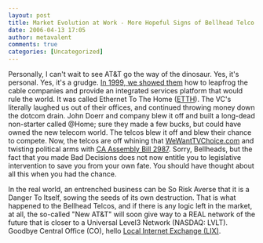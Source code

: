 ```yaml
---
layout: post
title: Market Evolution at Work - More Hopeful Signs of Bellhead Telco Ultimate Extinction
date: 2006-04-13 17:05
author: metavalent
comments: true
categories: [Uncategorized]
---
```

Personally, I can't wait to see AT&amp;T go the way of the dinosaur.  Yes, it's personal.  Yes, it's a grudge.  <a href="http://web.archive.org/web/19990125085716/http://fiberhood.net/">In 1999, we showed them</a> how to leapfrog the cable companies and provide an integrated services platform that would rule the world.  It was called Ethernet To The Home (<a href="http://en.wikipedia.org/wiki/ETTH">ETTH</a>).  The VC's literally laughed us out of their offices, and continued throwing money down the dotcom drain.  John Doerr and company blew it off and built a long-dead non-starter called @Home; sure they made a few bucks, but could have owned the new telecom world. The telcos blew it off and blew their chance to compete.  Now, the telcos are off whining that <a href="http://www.wewantchoice.com/ca/pages/the_facts_ca">WeWantTVChoice.com</a> and twisting political arms with <a href="http://www.wewantchoice.com/ca/pages/the_facts_ca">CA Assembly Bill 2987</a>.  Sorry, Bellheads, but the fact that you made Bad Decisions does not now entitle you to legislative intervention to save you from your own fate.  You should have thought about all this when you had the chance.

In the real world, an entrenched business can be So Risk Averse that it is a Danger To Itself, sowing the seeds of its own destruction.  That is what happened to the Bellhead Telcos, and if there is any logic left in the market, at all, the so-called "New AT&amp;T" will soon give way to a REAL network of the future that is closer to a Universal Level3 Network (NASDAQ: LVLT).  Goodbye Central Office (CO), hello <a href="http://web.archive.org/web/19991004034332/http://www.fiberhood.net/index.html">Local Internet Exchange (LIX)</a>.
